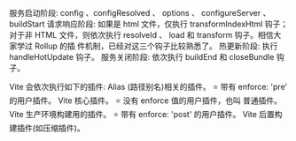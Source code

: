 服务启动阶段: config 、configResolved 、 options 、 configureServer 、
buildStart
请求响应阶段: 如果是 html 文件，仅执行 transformIndexHtml 钩子；对于非 HTML
文件，则依次执行 resolveId 、 load 和 transform 钩子。相信大家学过 Rollup 的插
件机制，已经对这三个钩子比较熟悉了。
热更新阶段: 执行 handleHotUpdate 钩子。
服务关闭阶段: 依次执行 buildEnd 和 closeBundle 钩子。

Vite 会依次执行如下的插件:
Alias (路径别名)相关的插件。
⭐
带有 enforce: 'pre' 的用户插件。
Vite 核心插件。
⭐
没有 enforce 值的用户插件，也叫 普通插件。
Vite 生产环境构建用的插件。
⭐
带有 enforce: 'post' 的用户插件。
Vite 后置构建插件(如压缩插件)。
